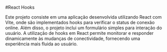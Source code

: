 #React Hooks

Este projeto consiste em uma aplicação desenvolvida utilizando React com Vite, onde são implementados hooks para verificar o status de conexão online. Além disso, o projeto inclui um formulário simples para interação do usuário. A utilização de hooks em React permite monitorar e responder dinamicamente às mudanças de conectividade, fornecendo uma experiência mais fluida ao usuário. 

